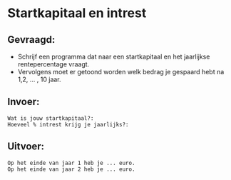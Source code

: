 # Startkapitaal en intrest

## Gevraagd:

* Schrijf een programma dat naar een startkapitaal en het jaarlijkse rentepercentage vraagt. 
* Vervolgens moet er getoond worden welk bedrag je gespaard hebt na 1,2, … , 10 jaar.

## Invoer:
```
Wat is jouw startkapitaal?:
Hoeveel % intrest krijg je jaarlijks?:
```

## Uitvoer:
```
Op het einde van jaar 1 heb je ... euro.
Op het einde van jaar 2 heb je ... euro.
```
